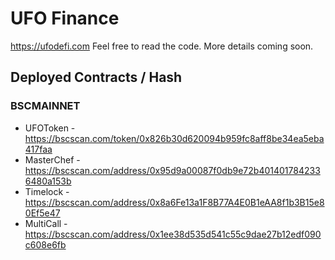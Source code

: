 # UFO Finance

https://ufodefi.com Feel free to read the code. More details coming soon.

## Deployed Contracts / Hash

### BSCMAINNET

- UFOToken - https://bscscan.com/token/0x826b30d620094b959fc8aff8be34ea5eba417faa
- MasterChef - https://bscscan.com/address/0x95d9a00087f0db9e72b4014017842336480a153b
- Timelock - https://bscscan.com/address/0x8a6Fe13a1F8B77A4E0B1eAA8f1b3B15e80Ef5e47
- MultiCall - https://bscscan.com/address/0x1ee38d535d541c55c9dae27b12edf090c608e6fb
